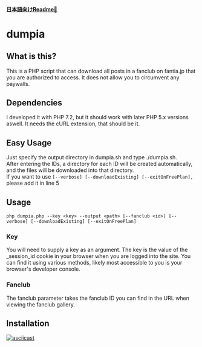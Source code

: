 #### [日本語向けReadme🗾](https://github.com/L4Ph/dumpia/blob/master/README.ja.md)  

# dumpia
## What is this?
This is a PHP script that can download all posts in a fanclub on fantia.jp that you are authorized to access.
It does not allow you to circumvent any paywalls.

## Dependencies
I developed it with PHP 7.2, but it should work with later PHP 5.x versions aswell.
It needs the cURL extension, that should be it.

## Easy Usage
Just specify the output directory in dumpia.sh and type ./dumpia.sh.  
After entering the IDs, a directory for each ID will be created automatically, and the files will be downloaded into that directory.  
If you want to use ```[--verbose] [--downloadExisting] [--exitOnFreePlan],``` please add it in line 5

## Usage
```php dumpia.php --key <key> --output <path> [--fanclub <id>] [--verbose] [--downloadExisting] [--exitOnFreePlan]```

### Key
You will need to supply a key as an argument.
The key is the value of the _session_id cookie in your browser when you are logged into the site.
You can find it using various methods, likely most accessible to you is your browser's developer console.

### Fanclub
The fanclub parameter takes the fanclub ID you can find in the URL when viewing the fanclub gallery.

## Installation
[![asciicast](https://asciinema.org/a/yM1E9Ia4U8mTioqVNG8gIEvB4.svg)](https://asciinema.org/a/yM1E9Ia4U8mTioqVNG8gIEvB4)
